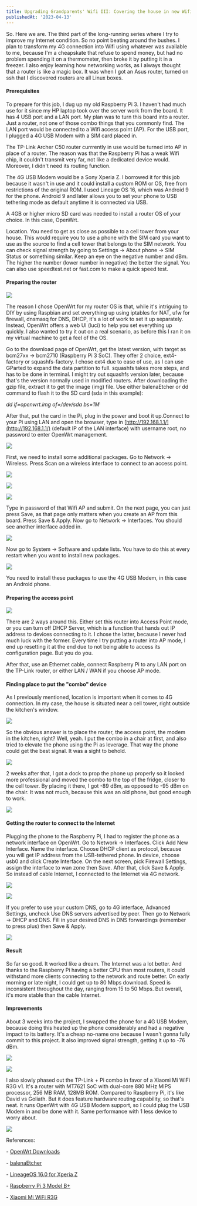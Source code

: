 ```yaml
---
title: Upgrading Grandparents' Wifi III: Covering the house in new Wifi
publishedAt: '2023-04-13'
---
```

So. Here we are. The third part of the long-running series where I try
to improve my Internet condition. So no point beating around the bushes.
I plan to transform my 4G connection into Wifi using whatever was
available to me, because I'm a cheapskate that refuse to spend money,
but had no problem spending it on a thermometer, then broke it by
putting it in a freezer. I also enjoy learning how networking works, as
I always thought that a router is like a magic box. It was when I got an
Asus router, turned on ssh that I discovered routers are all Linux
boxes.

#### Prerequisites

To prepare for this job, I dug up my old Raspberry Pi 3. I haven't had
much use for it since my HP laptop took over the server work from the
board. It has 4 USB port and a LAN port. My plan was to turn this board
into a router. Just a router, not one of those combo things that you
commonly find. The LAN port would be connected to a Wifi access point
(AP). For the USB port, I plugged a 4G USB Modem with a SIM card placed
in.

The TP-Link Archer C50 router currrently in use would be turned into AP
in place of a router. The reason was that the Raspberry Pi has a weak
Wifi chip, it couldn't transmit very far, not like a dedicated device
would. Moreover, I didn't need its routing function.

The 4G USB Modem would be a Sony Xperia Z. I borrowed it for this job
because it wasn't in use and it could install a custom ROM or OS, free
from restrictions of the original ROM. I used Lineage OS 16, which was
Android 9 for the phone. Android 9 and later allows you to set your
phone to USB tethering mode as default anytime it is connected via USB.

A 4GB or higher micro SD card was needed to install a router OS of your
choice. In this case, OpenWrt.

Location. You need to get as close as possible to a cell tower from your
house. This would require you to use a phone with the SIM card you want
to use as the source to find a cell tower that belongs to the SIM
network. You can check signal strength by going to Settings -\> About
phone -\> SIM Status or something similar. Keep an eye on the negative
number and dBm. The higher the number (lower number in negative) the
better the signal. You can also use speedtest.net or fast.com to make a
quick speed test.

#### Preparing the router

![](/images/blog/230413/pi_router/OpenWrt_Logo.svg)

The reason I chose OpenWrt for my router OS is that, while it's
intriguing to DIY by using Raspbian and set everything up using iptables
for NAT, ufw for firewall, dnsmasq for DNS, DHCP, it's a lot of work to
set it up separately. Instead, OpenWrt offers a web UI (luci) to help
you set everything up quickly. I also wanted to try it out on a real
scenario, as before this I ran it on my virtual machine to get a feel of
the OS.

Go to the download page of OpenWrt, get the latest version, with target
as bcm27xx -\> bcm2710 (Raspberry Pi 3 SoC). They offer 2 choice,
ext4-factory or squashfs-factory. I chose ext4 due to ease of use, as I
can use GParted to expand the data partition to full. squashfs takes
more steps, and has to be done in terminal. I might try out squashfs
version later, because that's the version normally used in modified
routers. After downloading the gzip file, extract it to get the image
(img) file. Use either balenaEtcher or dd command to flash it to the SD
card (sda in this example):

*dd if=openwrt.img of=/dev/sda bs=1M*

After that, put the card in the Pi, plug in the power and boot it
up.Connect to your Pi using LAN and open the browser, type in
[http://192.168.1.1/](http://192.168.1.1/) (default IP of the LAN interface) with username
root, no password to enter OpenWrt management.

![](/images/blog/230413/pi_router/1.jpg)

First, we need to install some additional packages. Go to Network -\>
Wireless. Press Scan on a wireless interface to connect to an access
point.

![](/images/blog/230413/pi_router/8.jpg)

![](/images/blog/230413/pi_router/9.jpg)

![](/images/blog/230413/pi_router/10.jpg)

Type in password of that Wifi AP and submit. On the next page, you can
just press Save, as that page only matters when you create an AP from
this board. Press Save & Apply. Now go to Network -\> Interfaces. You
should see another interface added in.

![](/images/blog/230413/pi_router/11.jpg)

Now go to System -\> Software and update lists. You have to do this at
every restart when you want to install new packages.

![](/images/blog/230413/pi_router/7.jpg)

You need to install these packages to use the 4G USB Modem, in this case
an Android phone.

#### Preparing the access point

![](/images/blog/230413/config_ac50_dhcp.jpg)

There are 2 ways around this. Either set this router into Access Point
mode, or you can turn off DHCP Server, which is a function that hands
out IP address to devices connecting to it. I chose the latter, because
I never had much luck with the former. Every time I try putting a router
into AP mode, I end up resetting it at the end due to not being able to
access its configuration page. But you do you.

After that, use an Ethernet cable, connect Raspberry Pi to any LAN port
on the TP-Link router, or either LAN / WAN if you choose AP mode.

#### Finding place to put the "combo" device

As I previously mentioned, location is important when it comes to 4G
connection. In my case, the house is situated near a cell tower, right
outside the kitchen's window.

![](/images/blog/230413/anten.jpg)

So the obvious answer is to place the router, the access point, the
modem in the kitchen, right? Well, yeah. I put the combo in a chair at
first, and also tried to elevate the phone using the Pi as leverage.
That way the phone could get the best signal. It was a sight to behold.

![](/images/blog/230413/combo.jpg)

2 weeks after that, I got a dock to prop the phone up properly so it
looked more professional and moved the combo to the top of the fridge,
closer to the cell tower. By placing it there, I got -89 dBm, as opposed
to -95 dBm on the chair. It was not much, because this was an old phone,
but good enough to work.

![](/images/blog/230413/phone_fridge.jpg)

#### Getting the router to connect to the Internet

Plugging the phone to the Raspberry Pi, I had to register the phone as a
network interface on OpenWrt. Go to Network -\> Interfaces. Click Add
New Interface. Name the interface. Choose DHCP client as protocol,
because you will get IP address from the USB-tethered phone. In device,
choose usb0 and click Create Interface. On the next screen, pick
Firewall Settings, assign the interface to wan zone then Save. After
that, click Save & Apply. So instead of cable Internet, I connected to
the Internet via 4G network.

![](/images/blog/230413/pi_router/3.jpg)

![](/images/blog/230413/pi_router/5.jpg)

If you prefer to use your custom DNS, go to 4G interface, Advanced
Settings, uncheck Use DNS servers advertised by peer. Then go to Network
-\> DHCP and DNS. Fill in your desired DNS in DNS forwardings (remember
to press plus) then Save & Apply.

![](/images/blog/230413/pi_router/12.jpg)

#### Result

So far so good. It worked like a dream. The Internet was a lot better.
And thanks to the Raspberry Pi having a better CPU than most routers, it
could withstand more clients connecting to the network and route better.
On early morning or late night, I could get up to 80 Mbps download.
Speed is inconsistent throughout the day, ranging from 15 to 50 Mbps.
But overall, it's more stable than the cable Internet.

#### Improvements

About 3 weeks into the project, I swapped the phone for a 4G USB Modem,
because doing this heated up the phone considerably and had a negative
impact to its battery. It's a cheap no-name one because I wasn't gonna
fully commit to this project. It also improved signal strength, getting
it up to -76 dBm.

![](/images/blog/230413/IMG_20230410_103017_860.jpg)

![](/images/blog/230413/4g_router/4g_1.2.jpg)

I also slowly phased out the TP-Link + Pi combo in favor of a Xiaomi Mi
WiFi R3G v1. It's a router with MT7621 SoC with dual-core 880 MHz MIPS
processor, 256 MB RAM, 128MB ROM. Compared to Raspberry Pi, it's like
David vs Goliath. But it does feature hardware routing capability, so
that's neat. It runs OpenWrt with 4G USB Modem support, so I could plug
the USB Modem in and be done with it. Same performance with 1 less
device to worry about.

![](/images/blog/230413/IMG_20230411_083037_638.jpg)

References:

\- [OpenWrt Downloads](https://downloads.openwrt.org/)

\- [balenaEtcher](https://www.balena.io/etcher)

\- [LineageOS 16.0 for Xperia
Z](https://forum.xda-developers.com/t/rom-final-9-0-lineageos-16-0-for-xperia-z.3924175/)

\- [Raspberry Pi 3 Model
B+](https://www.raspberrypi.com/products/raspberry-pi-3-model-b-plus/)

\- [Xiaomi Mi WiFi R3G](https://openwrt.org/toh/xiaomi/mir3g)
